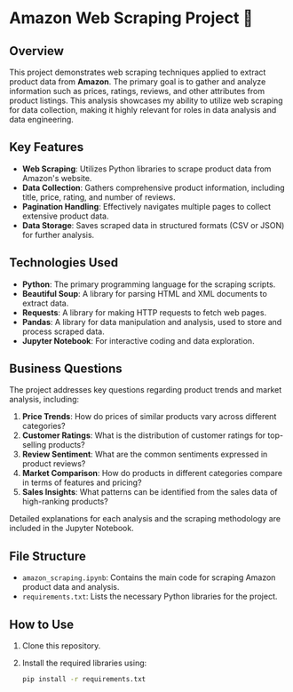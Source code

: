 # Amazon Web Scraping Project 🛒

## Overview
This project demonstrates web scraping techniques applied to extract product data from **Amazon**. The primary goal is to gather and analyze information such as prices, ratings, reviews, and other attributes from product listings. This analysis showcases my ability to utilize web scraping for data collection, making it highly relevant for roles in data analysis and data engineering.

## Key Features
- **Web Scraping**: Utilizes Python libraries to scrape product data from Amazon's website.
- **Data Collection**: Gathers comprehensive product information, including title, price, rating, and number of reviews.
- **Pagination Handling**: Effectively navigates multiple pages to collect extensive product data.
- **Data Storage**: Saves scraped data in structured formats (CSV or JSON) for further analysis.

## Technologies Used
- **Python**: The primary programming language for the scraping scripts.
- **Beautiful Soup**: A library for parsing HTML and XML documents to extract data.
- **Requests**: A library for making HTTP requests to fetch web pages.
- **Pandas**: A library for data manipulation and analysis, used to store and process scraped data.
- **Jupyter Notebook**: For interactive coding and data exploration.

## Business Questions
The project addresses key questions regarding product trends and market analysis, including:
1. **Price Trends**: How do prices of similar products vary across different categories?
2. **Customer Ratings**: What is the distribution of customer ratings for top-selling products?
3. **Review Sentiment**: What are the common sentiments expressed in product reviews?
4. **Market Comparison**: How do products in different categories compare in terms of features and pricing?
5. **Sales Insights**: What patterns can be identified from the sales data of high-ranking products?

Detailed explanations for each analysis and the scraping methodology are included in the Jupyter Notebook.

## File Structure
- `amazon_scraping.ipynb`: Contains the main code for scraping Amazon product data and analysis.
- `requirements.txt`: Lists the necessary Python libraries for the project.

## How to Use
1. Clone this repository.
2. Install the required libraries using:

   ```bash
   pip install -r requirements.txt
